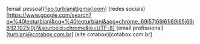 (email pessoal)[leo.turbiani@gmail.com]
(redes sociais)[https://www.google.com/search?q=%40leoturbiani&oq=%40leoturbiani&aqs=chrome..69i57j69i61j69i65j69i61l2.1025j0j7&sourceid=chrome&ie=UTF-8]
(email profissional)[turbiani@cotabox.com.br]
(site cotabox)[cotabox.com.br]
